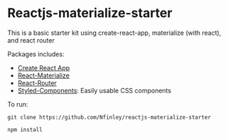 # Reactjs-materialize-starter
This is a basic starter kit using create-react-app, materialize (with react), and react router

Packages includes: 
* [Create React App](https://github.com/facebookincubator/create-react-app)
* [React-Materialize](https://github.com/react-materialize/react-materialize)
* [React-Router](https://github.com/reacttraining/react-router)
* [Styled-Components](https://github.com/styled-components/styled-components): Easily usable CSS components


To run:

```git clone https://github.com/Nfinley/reactjs-materialize-starter ```

```npm install```
